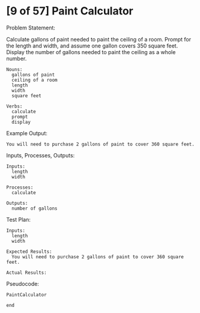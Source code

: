 # [9 of 57] Paint Calculator

Problem Statement:

Calculate gallons of paint needed to paint the ceiling of a room. Prompt for the length and width, and assume one gallon covers 350 square feet. Display the number of gallons needed to paint the ceiling as a whole number.

    Nouns:
      gallons of paint
      ceiling of a room
      length
      width
      square feet

    Verbs:
      calculate
      prompt
      display
Example Output:

    You will need to purchase 2 gallons of paint to cover 360 square feet.
Inputs, Processes, Outputs:

    Inputs:
      length
      width

    Processes:
      calculate

    Outputs:
      number of gallons
Test Plan:

    Inputs:
      length
      width

    Expected Results:
      You will need to purchase 2 gallons of paint to cover 360 square feet.

    Actual Results:
Pseudocode:

    PaintCalculator

    end
